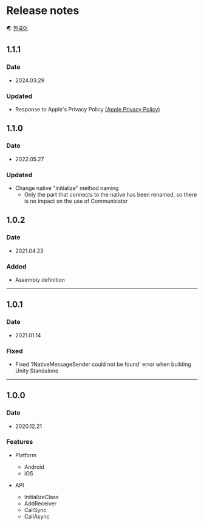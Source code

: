 # Release notes

🌏 [한국어](ReleaseNotes.md)

## 1.1.1

### Date

* 2024.03.29

### Updated
* Response to Apple's Privacy Policy [(Apple Privacy Policy)](https://developer.apple.com/news/?id=3d8a9yyh)

## 1.1.0

### Date

* 2022.05.27

### Updated

* Change native "initialize" method naming
  * Only the part that connects to the native has been renamed, so there is no impact on the use of Communicator

## 1.0.2

### Date

* 2021.04.23

### Added

* Assembly definition

---

## 1.0.1

### Date

* 2021.01.14

### Fixed

* Fixed 'INativeMessageSender could not be found' error when building Unity Standalone

---

## 1.0.0

### Date

* 2020.12.21

### Features

* Platform 
    * Android
    * iOS

* API
    * InitializeClass
    * AddReceiver
    * CallSync
    * CallAsync  
